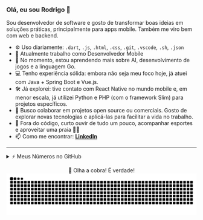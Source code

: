 
### Olá, eu sou Rodrigo 👋

Sou desenvolvedor de software e gosto de transformar boas ideias em soluções práticas, principalmente para apps mobile. Também me viro bem com web e backend.

- ⚙️ Uso diariamente: `.dart`, `.js`, `.html`, `.css`, `.git`, `.vscode`, `.sh`, `.json`
- 🔭 Atualmente trabalho como Desenvolvedor Mobile
- 🌱 No momento, estou aprendendo mais sobre AI, desenvolvimento de jogos e a linguagem Go.
- 💻 Tenho experiência sólida: embora não seja meu foco hoje, já atuei com Java + Spring Boot e Vue.js.
- 🛠️ Já explorei: tive contato com React Native no mundo mobile e, em menor escala, já utilizei Python e PHP (com o framework Slim) para projetos específicos.
- 👯 Busco colaborar em projetos open source ou comerciais. Gosto de explorar novas tecnologias e aplicá-las para facilitar a vida no trabalho.
- 🕺 Fora do código, curto ouvir de tudo um pouco, acompanhar esportes e aproveitar uma praia 🌴🌊
- 📫 Como me encontrar: **[LinkedIn](https://www.linkedin.com/in/salgadu)**

---

<details>
<summary>⚡ Meus Números no GitHub</summary>
<br>

![Anurag's GitHub stats](https://github-readme-stats.vercel.app/api?username=salgadu&show_icons=true&theme=radical)  
![Top Langs](https://github-readme-stats.vercel.app/api/top-langs/?username=salgadu&layout=compact&theme=radical)

</details>

<p align="center">
  🐍 Olha a cobra! É verdade!
  <br\>
  <img src="https://github.com/salgadu/salgadu/blob/output/github-contribution-grid-snake.svg" alt="Animação de cobra no grid de contribuições do GitHub">
</p>
